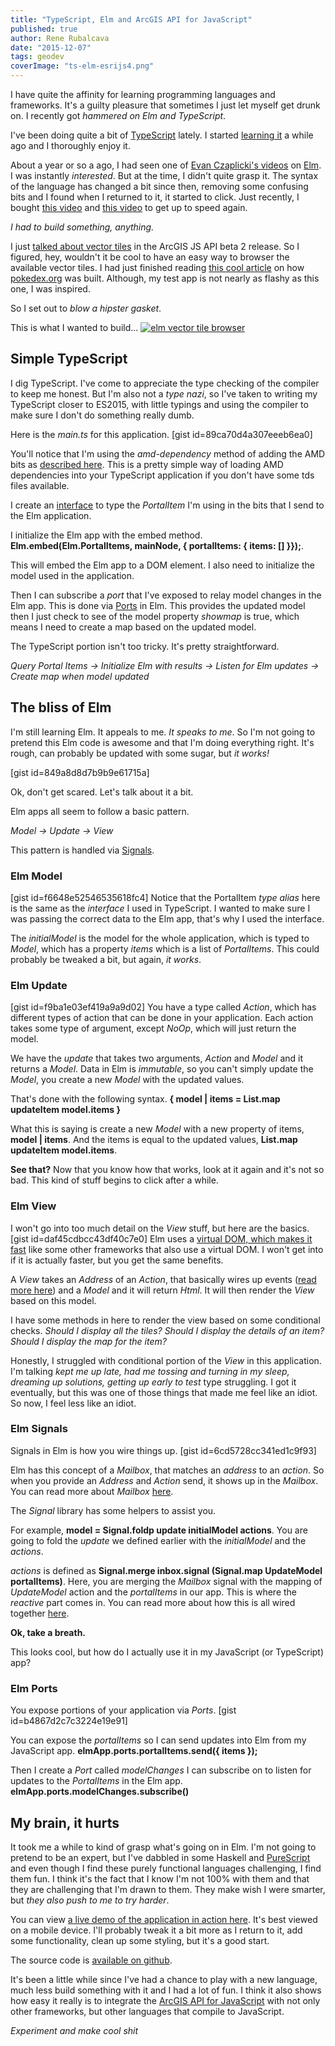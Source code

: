 ```yaml
---
title: "TypeScript, Elm and ArcGIS API for JavaScript"
published: true
author: Rene Rubalcava
date: "2015-12-07"
tags: geodev
coverImage: "ts-elm-esrijs4.png"
---
```


I have quite the affinity for learning programming languages and frameworks. It's a guilty pleasure that sometimes I just let myself get drunk on. I recently got _hammered on Elm and TypeScript_.

I've been doing quite a bit of [TypeScript](http://typescript-tacos.com/) lately. I started [learning it](http://odoe.net/blog/tag/typescript/) a while ago and I thoroughly enjoy it.

About a year or so a ago, I had seen one of [Evan Czaplicki's videos](https://www.youtube.com/user/eZap3) on [Elm](http://elm-lang.org/). I was instantly _interested_. But at the time, I didn't quite grasp it. The syntax of the language has changed a bit since then, removing some confusing bits and I found when I returned to it, it started to click. Just recently, I bought [this video](https://pragmaticstudio.com/elm) and [this video](https://pragmaticstudio.com/elm-signals) to get up to speed again.

_I had to build something, anything._

I just [talked about vector tiles](http://odoe.net/blog/vector-tiles-in-arcgis-js-api/) in the ArcGIS JS API beta 2 release. So I figured, hey, wouldn't it be cool to have an easy way to browser the available vector tiles. I had just finished reading [this cool article](http://www.pocketjavascript.com/blog/2015/11/23/introducing-pokedex-org) on how [pokedex.org](https://www.pokedex.org/) was built. Although, my test app is not nearly as flashy as this one, I was inspired.

So I set out to _blow a hipster gasket_.

This is what I wanted to build... [![elm vector tile browser](images/vt-browser-sm.gif)](http://odoe.net/blog/wp-content/uploads/vt-browser-sm.gif)

## Simple TypeScript

I dig TypeScript. I've come to appreciate the type checking of the compiler to keep me honest. But I'm also not a _type nazi_, so I've taken to writing my TypeScript closer to ES2015, with little typings and using the compiler to make sure I don't do something really dumb.

Here is the _main.ts_ for this application. \[gist id=89ca70d4a307eeeb6ea0\]

You'll notice that I'm using the _amd-dependency_ method of adding the AMD bits as [described here](https://www.sitepen.com/blog/2013/12/31/definitive-guide-to-typescript/). This is a pretty simple way of loading AMD dependencies into your TypeScript application if you don't have some tds files available.

I create an [interface](https://github.com/Microsoft/TypeScript-Handbook/blob/master/pages/Interfaces.md) to type the _PortalItem_ I'm using in the bits that I send to the Elm application.

I initialize the Elm app with the embed method. **Elm.embed(Elm.PortalItems, mainNode, { portalItems: { items: \[\] }});**.

This will embed the Elm app to a DOM element. I also need to initialize the model used in the application.

Then I can subscribe a _port_ that I've exposed to relay model changes in the Elm app. This is done via [Ports](http://elm-lang.org/guide/interop) in Elm. This provides the updated model then I just check to see of the model property _showmap_ is true, which means I need to create a map based on the updated model.

The TypeScript portion isn't too tricky. It's pretty straightforward.

_Query Portal Items -> Initialize Elm with results -> Listen for Elm updates -> Create map when model updated_

## The bliss of Elm

I'm still learning Elm. It appeals to me. _It speaks to me_. So I'm not going to pretend this Elm code is awesome and that I'm doing everything right. It's rough, can probably be updated with some sugar, but _it works!_

\[gist id=849a8d8d7b9b9e61715a\]

Ok, don't get scared. Let's talk about it a bit.

Elm apps all seem to follow a basic pattern.

_Model -> Update -> View_

This pattern is handled via [Signals](http://elm-lang.org/guide/reactivity).

### Elm Model

\[gist id=f6648e52546535618fc4\] Notice that the PortalItem _type alias_ here is the same as the _interface_ I used in TypeScript. I wanted to make sure I was passing the correct data to the Elm app, that's why I used the interface.

The _initialModel_ is the model for the whole application, which is typed to _Model_, which has a property _items_ which is a list of _PortalItems_. This could probably be tweaked a bit, but again, _it works_.

### Elm Update

\[gist id=f9ba1e03ef419a9a9d02\] You have a type called _Action_, which has different types of action that can be done in your application. Each action takes some type of argument, except _NoOp_, which will just return the model.

We have the _update_ that takes two arguments, _Action_ and _Model_ and it returns a _Model_. Data in Elm is _immutable_, so you can't simply update the _Model_, you create a new _Model_ with the updated values.

That's done with the following syntax. **{ model | items = List.map updateItem model.items }**

What this is saying is create a new _Model_ with a new property of items, **model | items**. And the items is equal to the updated values, **List.map updateItem model.items**.

**See that?** Now that you know how that works, look at it again and it's not so bad. This kind of stuff begins to click after a while.

### Elm View

I won't go into too much detail on the _View_ stuff, but here are the basics. \[gist id=daf45cdbcc43df40c7e0\] Elm uses a [virtual DOM, which makes it fast](http://elm-lang.org/blog/blazing-fast-html) like some other frameworks that also use a virtual DOM. I won't get into if it is actually faster, but you get the same benefits.

A _View_ takes an _Address_ of an _Action_, that basically wires up events ([read more here](https://github.com/evancz/elm-architecture-tutorial/#starting-the-program)) and a _Model_ and it will return _Html_. It will then render the _View_ based on this model.

I have some methods in here to render the view based on some conditional checks. _Should I display all the tiles? Should I display the details of an item? Should I display the map for the item?_

Honestly, I struggled with conditional portion of the _View_ in this application. I'm talking _kept me up late, had me tossing and turning in my sleep, dreaming up solutions, getting up early to test_ type struggling. I got it eventually, but this was one of those things that made me feel like an idiot. So now, I feel less like an idiot.

### Elm Signals

Signals in Elm is how you wire things up. \[gist id=6cd5728cc341ed1c9f93\]

Elm has this concept of a _Mailbox_, that matches an _address_ to an _action_. So when you provide an _Address_ and _Action_ send, it shows up in the _Mailbox_. You can read more about _Mailbox_ [here](http://elm-lang.org/guide/reactivity#tasks).

The _Signal_ library has some helpers to assist you.

For example, **model = Signal.foldp update initialModel actions**. You are going to fold the _update_ we defined earlier with the _initialModel_ and the _actions_.

_actions_ is defined as **Signal.merge inbox.signal (Signal.map UpdateModel portalItems)**. Here, you are merging the _Mailbox_ signal with the mapping of _UpdateModel_ action and the _portalItems_ in our app. This is where the _reactive_ part comes in. You can read more about how this is all wired together [here](http://elm-lang.org/guide/reactivity).

**Ok, take a breath.**

This looks cool, but how do I actually use it in my JavaScript (or TypeScript) app?

### Elm Ports

You expose portions of your application via _Ports_. \[gist id=b4867d2c7c3224e19e91\]

You can expose the _portalItems_ so I can send updates into Elm from my JavaScript app. **elmApp.ports.portalItems.send({ items });**

Then I create a _Port_ called _modelChanges_ I can subscribe on to listen for updates to the _PortalItems_ in the Elm app. **elmApp.ports.modelChanges.subscribe()**

## My brain, it hurts

It took me a while to kind of grasp what's going on in Elm. I'm not going to pretend to be an expert, but I've dabbled in some Haskell and [PureScript](http://odoe.net/blog/tag/purescript/) and even though I find these purely functional languages challenging, I find them fun. I think it's the fact that I know I'm not 100% with them and that they are challenging that I'm drawn to them. They make wish I were smarter, but _they also push to me to try harder_.

You can view [a live demo of the application in action here](http://www.odoe.net/apps/portalbrowser/). It's best viewed on a mobile device. I'll probably tweak it a bit more as I return to it, add some functionality, clean up some styling, but it's a good start.

The source code is [available on github](https://github.com/odoe/portal-item-browser).

It's been a little while since I've had a chance to play with a new language, much less build something with it and I had a lot of fun. I think it also shows how easy it really is to integrate the [ArcGIS API for JavaScript](https://developers.arcgis.com/javascript/beta/) with not only other frameworks, but other languages that compile to JavaScript.

_Experiment and make cool shit_
